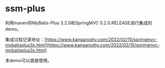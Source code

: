 # ssm-plus
利用maven将MyBatis-Plus 3.2.0和SpringMVC 5.2.0.RELEASE进行集成的demo。

集成过程记录地址：[https://www.kangaroohy.com/2022/02/15/springmvc-mybatisplus3x.html](https://www.kangaroohy.com/2022/02/15/springmvc-mybatisplus3x.html)

本demo可以直接使用。
